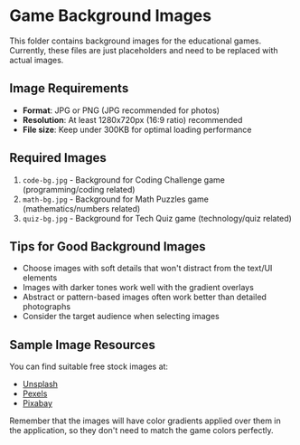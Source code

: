 # Game Background Images

This folder contains background images for the educational games. Currently, these files are just placeholders and need to be replaced with actual images.

## Image Requirements

- **Format**: JPG or PNG (JPG recommended for photos)
- **Resolution**: At least 1280x720px (16:9 ratio) recommended
- **File size**: Keep under 300KB for optimal loading performance

## Required Images

1. `code-bg.jpg` - Background for Coding Challenge game (programming/coding related)
2. `math-bg.jpg` - Background for Math Puzzles game (mathematics/numbers related)
3. `quiz-bg.jpg` - Background for Tech Quiz game (technology/quiz related)

## Tips for Good Background Images

- Choose images with soft details that won't distract from the text/UI elements
- Images with darker tones work well with the gradient overlays
- Abstract or pattern-based images often work better than detailed photographs
- Consider the target audience when selecting images

## Sample Image Resources

You can find suitable free stock images at:

- [Unsplash](https://unsplash.com/)
- [Pexels](https://www.pexels.com/)
- [Pixabay](https://pixabay.com/)

Remember that the images will have color gradients applied over them in the application, so they don't need to match the game colors perfectly.
